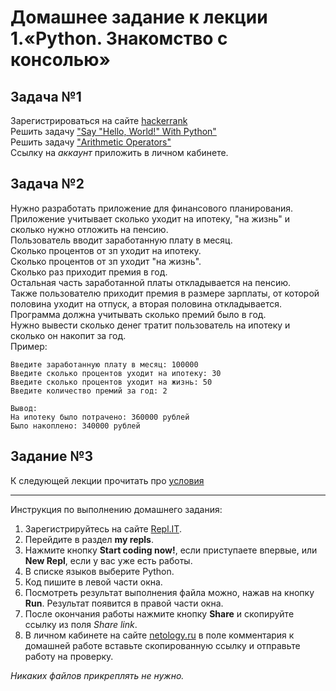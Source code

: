 # Домашнее задание к лекции 1.«Python. Знакомство с консолью»

## Задача №1
Зарегистрироваться на сайте [hackerrank](https://www.hackerrank.com)  
Решить задачу ["Say "Hello, World!" With Python"](https://www.hackerrank.com/challenges/py-hello-world/problem)  
Решить задачу ["Arithmetic Operators"](https://www.hackerrank.com/challenges/python-arithmetic-operators/problem)  
Ссылку на *аккаунт* приложить в личном кабинете. 

## Задача №2
Нужно разработать приложение для финансового планирования.  
Приложение учитывает сколько уходит на ипотеку, "на жизнь" и сколько нужно отложить на пенсию.  
Пользователь вводит заработанную плату в месяц.  
Сколько процентов от зп уходит на ипотеку.  
Сколько процентов от зп уходит "на жизнь".  
Сколько раз приходит премия в год.  
Остальная часть заработанной платы откладывается на пенсию.  
Также пользователю приходит премия в размере зарплаты, от которой половина уходит на отпуск, а вторая половина откладывается.  
Программа должна учитывать сколько премий было в год.  
Нужно вывести сколько денег тратит пользователь на ипотеку и сколько он накопит за год.  
Пример:  
```
Введите заработанную плату в месяц: 100000
Введите сколько процентов уходит на ипотеку: 30
Введите сколько процентов уходит на жизнь: 50
Введите количество премий за год: 2

Вывод:
На ипотеку было потрачено: 360000 рублей
Было накоплено: 340000 рублей
```

## Задание №3
К следующей лекции прочитать про [условия](https://foxford.ru/wiki/informatika/uslovnaya-instruktsiya-v-python)

---
Инструкция по выполнению домашнего задания:

1. Зарегистрируйтесь на сайте [Repl.IT](https://repl.it/).
2. Перейдите в раздел **my repls**.
3. Нажмите кнопку **Start coding now!**, если приступаете впервые, или **New Repl**, если у вас уже есть работы.
4. В списке языков выберите Python.
5. Код пишите в левой части окна.
6. Посмотреть результат выполнения файла можно, нажав на кнопку **Run**. Результат появится в правой части окна.
7. После окончания работы нажмите кнопку **Share** и скопируйте ссылку из поля *Share link*.
8. В личном кабинете на сайте [netology.ru](http://netology.ru/) в поле комментария к домашней работе вставьте скопированную ссылку и отправьте работу на проверку.

*Никаких файлов прикреплять не нужно.*

